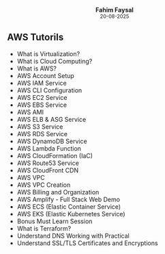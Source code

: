 <p align="center">
  <strong>Fahim Faysal</strong><br>
  <sub>20-08-2025</sub>
</p>

## AWS Tutorils 

* What is Virtualization?
* What is Cloud Computing?
* What is AWS?
* AWS Account Setup
* AWS IAM Service
* AWS CLI Configuration
* AWS EC2 Service
* AWS EBS Service
* AWS AMI
* AWS ELB & ASG Service
* AWS S3 Service
* AWS RDS Service
* AWS DynamoDB Service
* AWS Lambda Function
* AWS CloudFormation (IaC)
* AWS Route53 Service
* AWS CloudFront CDN
* AWS VPC
* AWS VPC Creation
* AWS Billing and Organization
* AWS Amplify - Full Stack Web Demo
* AWS ECS (Elastic Container Service)
* AWS EKS (Elastic Kubernetes Service)
* Bonus Must Learn Session
* What is Terraform?
* Understand DNS Working with Practical
* Understand SSL/TLS Certificates and Encryptions
